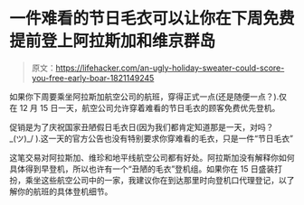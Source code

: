# 一件难看的节日毛衣可以让你在下周免费提前登上阿拉斯加和维京群岛

> 原文：<https://lifehacker.com/an-ugly-holiday-sweater-could-score-you-free-early-boar-1821149245>

如果你下周要乘坐阿拉斯加航空公司的航班，穿得正式一点(还是随便一点？).仅在 12 月 15 日一天，航空公司允许穿着难看的节日毛衣的顾客免费优先登机。



促销是为了庆祝国家丑陋假日毛衣日(因为我们都肯定知道那是一天，对吗？\_(ツ)_/ ).这一天的官方公告也没有特别要求你穿难看的毛衣，只是一件“节日毛衣”

这笔交易对阿拉斯加、维珍和地平线航空公司都有好处。阿拉斯加没有解释你如何具体得到早登机，所以也许有一个“丑陋的毛衣”登机组。如果你在 15 日盛装打扮，乘坐这些航空公司中的一家，我建议你在到达那里时向登机口代理登记，以了解你的航班的具体登机细节。